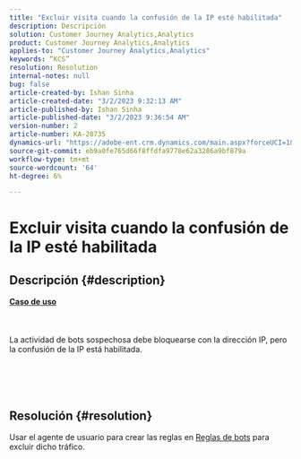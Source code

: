 ```yaml
---
title: "Excluir visita cuando la confusión de la IP esté habilitada"
description: Descripción
solution: Customer Journey Analytics,Analytics
product: Customer Journey Analytics,Analytics
applies-to: "Customer Journey Analytics,Analytics"
keywords: “KCS”
resolution: Resolution
internal-notes: null
bug: false
article-created-by: Ishan Sinha
article-created-date: "3/2/2023 9:32:13 AM"
article-published-by: Ishan Sinha
article-published-date: "3/2/2023 9:36:54 AM"
version-number: 2
article-number: KA-20735
dynamics-url: "https://adobe-ent.crm.dynamics.com/main.aspx?forceUCI=1&pagetype=entityrecord&etn=knowledgearticle&id=fddbe11a-ddb8-ed11-83fe-6045bd0065f9"
source-git-commit: eb9a0fe765d66f8ffdfa9778e62a3286a9bf879a
workflow-type: tm+mt
source-wordcount: '64'
ht-degree: 6%

---
```


# Excluir visita cuando la confusión de la IP esté habilitada

## Descripción {#description}

<u><b>Caso de uso</b></u><br><br> <br><br>La actividad de bots sospechosa debe bloquearse con la dirección IP, pero la confusión de la IP está habilitada.<br><br> <br><br> 

## Resolución {#resolution}

Usar el agente de usuario para crear las reglas en [Reglas de bots](https://experienceleague.adobe.com/docs/analytics/admin/admin-tools/manage-report-suites/edit-report-suite/report-suite-general/bot-removal/bot-rules.html?lang=en) para excluir dicho tráfico.